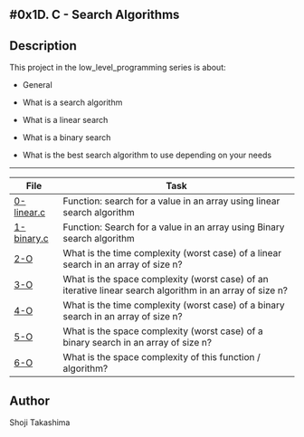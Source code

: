 #0x1D. C - Search Algorithms
---
## Description

This project in the low_level_programming series is about:

* General

* What is a search algorithm

* What is a linear search

* What is a binary search

* What is the best search algorithm to use depending on your needs

---
File|Task
---|---
[0-linear.c](./linear.c) | Function: search for a  value in an array using linear search algorithm
[1-binary.c](./1-binary.c) | Function: Search for a value in an array using Binary search algorithm
[2-O](./2-O) | What is the time complexity (worst case) of a linear search in an array of size n?
[3-O](./3-O) | What is the space complexity (worst case) of an iterative linear search algorithm in an array of size n?
[4-O](./4-) | What is the time complexity (worst case) of a binary search in an array of size n?
[5-O](./5-O) | What is the space complexity (worst case) of a binary search in an array of size n?
[6-O](./6-O) | What is the space complexity of this function / algorithm?

## Author
 Shoji Takashima
